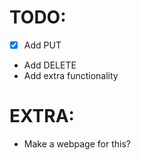 TODO:
========
* [x] Add PUT
* Add DELETE
* Add extra functionality

EXTRA:
========
* Make a webpage for this?